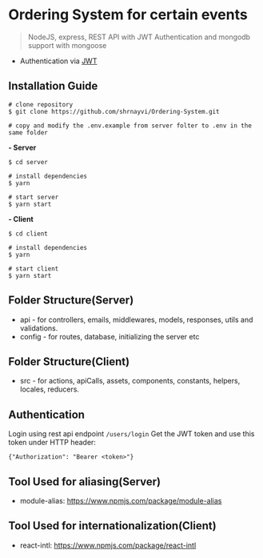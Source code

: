 # Ordering System for certain events

> NodeJS, express, REST API with JWT Authentication and mongodb support with mongoose

- Authentication via [JWT](https://jwt.io/)

## Installation Guide

```
# clone repository
$ git clone https://github.com/shrnayvi/Ordering-System.git

# copy and modify the .env.example from server folter to .env in the same folder
```

**- Server**
```
$ cd server

# install dependencies
$ yarn

# start server
$ yarn start
```

**- Client**
```
$ cd client

# install dependencies
$ yarn

# start client
$ yarn start
```

## Folder Structure(Server)

- api - for controllers, emails, middlewares, models, responses, utils and validations.
- config - for routes, database, initializing the server etc

## Folder Structure(Client)
- src - for actions, apiCalls, assets, components, constants, helpers, locales, reducers.

## Authentication
Login using rest api endpoint `/users/login`
Get the JWT token and use this token under HTTP header: 
```
{"Authorization": "Bearer <token>"}
```

## Tool Used for aliasing(Server)
- module-alias: https://www.npmjs.com/package/module-alias


## Tool Used for internationalization(Client)
- react-intl: https://www.npmjs.com/package/react-intl
